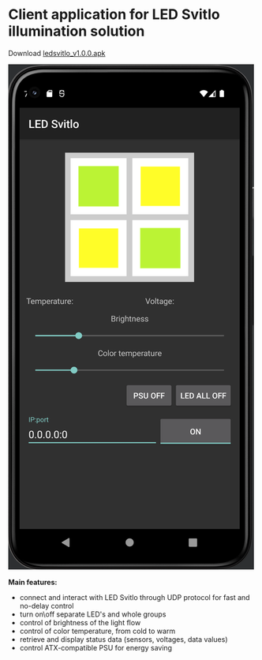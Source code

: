 # **Client application for LED Svitlo illumination solution**

Download <a href="https://github.com/haulustte/LED-Svitlo/raw/master/app/release/ledsvitlo_v1.0.0.apk">ledsvitlo_v1.0.0.apk</a>

![alt text](https://github.com/haulustte/LED-Svitlo/blob/master/screenshot.png?raw=true)


**Main features:** 

- connect and interact with LED Svitlo through UDP protocol for fast and no-delay control
- turn on\off separate LED's and whole groups
- control of brightness of the light flow
- control of color temperature, from cold to warm
- retrieve and display status data (sensors, voltages, data values)
- control ATX-compatible PSU for energy saving
